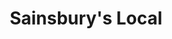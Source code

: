 ---
title: "Sainsbury's Local"
url: /bristol/sainsburys-local-gloucester-road/
shop: Lebensmittel
---